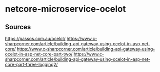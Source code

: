 # netcore-microservice-ocelot

## Sources
https://passos.com.au/ocelot/
https://www.c-sharpcorner.com/article/building-api-gateway-using-ocelot-in-asp-net-core/
https://www.c-sharpcorner.com/article/building-api-gateway-using-ocelot-in-asp-net-core-part-two/
https://www.c-sharpcorner.com/article/building-api-gateway-using-ocelot-in-asp-net-core-part-three-logging2/